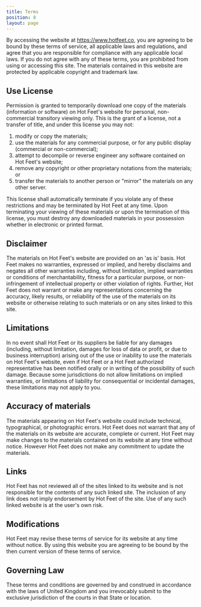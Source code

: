 ```yaml
---
title: Terms
position: 8
layout: page
---
```


By accessing the website at https://www.hotfeet.co, you are agreeing to be bound by these terms of service, all applicable laws and regulations, and agree that you are responsible for compliance with any applicable local laws. If you do not agree with any of these terms, you are prohibited from using or accessing this site. The materials contained in this website are protected by applicable copyright and trademark law.

## Use License

Permission is granted to temporarily download one copy of the materials (information or software) on Hot Feet's website for personal, non-commercial transitory viewing only. This is the grant of a license, not a transfer of title, and under this license you may not:

1. modify or copy the materials;
2. use the materials for any commercial purpose, or for any public display (commercial or non-commercial);
3. attempt to decompile or reverse engineer any software contained on Hot Feet's website;
4. remove any copyright or other proprietary notations from the materials; or
5. transfer the materials to another person or "mirror" the materials on any other server.

This license shall automatically terminate if you violate any of these restrictions and may be terminated by Hot Feet at any time. Upon terminating your viewing of these materials or upon the termination of this license, you must destroy any downloaded materials in your possession whether in electronic or printed format.

## Disclaimer

The materials on Hot Feet's website are provided on an 'as is' basis. Hot Feet makes no warranties, expressed or implied, and hereby disclaims and negates all other warranties including, without limitation, implied warranties or conditions of merchantability, fitness for a particular purpose, or non-infringement of intellectual property or other violation of rights.
Further, Hot Feet does not warrant or make any representations concerning the accuracy, likely results, or reliability of the use of the materials on its website or otherwise relating to such materials or on any sites linked to this site.

## Limitations

In no event shall Hot Feet or its suppliers be liable for any damages (including, without limitation, damages for loss of data or profit, or due to business interruption) arising out of the use or inability to use the materials on Hot Feet's website, even if Hot Feet or a Hot Feet authorized representative has been notified orally or in writing of the possibility of such damage. Because some jurisdictions do not allow limitations on implied warranties, or limitations of liability for consequential or incidental damages, these limitations may not apply to you.

## Accuracy of materials

The materials appearing on Hot Feet's website could include technical, typographical, or photographic errors. Hot Feet does not warrant that any of the materials on its website are accurate, complete or current. Hot Feet may make changes to the materials contained on its website at any time without notice. However Hot Feet does not make any commitment to update the materials.

## Links

Hot Feet has not reviewed all of the sites linked to its website and is not responsible for the contents of any such linked site. The inclusion of any link does not imply endorsement by Hot Feet of the site. Use of any such linked website is at the user's own risk.

## Modifications

Hot Feet may revise these terms of service for its website at any time without notice. By using this website you are agreeing to be bound by the then current version of these terms of service.

## Governing Law

These terms and conditions are governed by and construed in accordance with the laws of United Kingdom and you irrevocably submit to the exclusive jurisdiction of the courts in that State or location.
